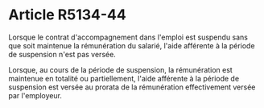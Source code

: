# Article R5134-44

Lorsque le contrat d'accompagnement dans l'emploi est suspendu sans que soit maintenue la rémunération du salarié, l'aide afférente à la période de suspension n'est pas versée. 

Lorsque, au cours de la période de suspension, la rémunération est maintenue en totalité ou partiellement, l'aide afférente à la période de suspension est versée au prorata de la rémunération effectivement versée par l'employeur.